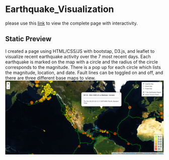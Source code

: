 # Earthquake_Visualization

please use this [link](https://belfman.github.io/Earthquake_Visualization/index.html "link to 7 Day Earthquake Report") to view the complete page with interactivity.

## Static Preview
I created a page using HTML/CSS/JS with bootstap, D3.js, and leaflet to visualize recent earthquake activity over the 7 most recent days. Each earthquake is marked on the map with a circle and the radius of the circle corresponds
to the magnitude. There is a pop up for each circle which lists the magnitude, location, and date. Fault lines can be toggled on and off, and there are 
three different base maps to view. 
<img align="left" src="images/EQVis.PNG" width="800" wrap>
